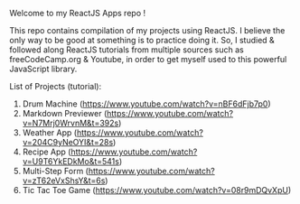 Welcome to my ReactJS Apps repo !

This repo contains compilation of my projects using ReactJS. I believe the only way to be good at something is to practice doing it.
So, I studied & followed along ReactJS tutorials from multiple sources such as freeCodeCamp.org & Youtube, in order to get myself used to this powerful JavaScript library.

List of Projects (tutorial): 
1. Drum Machine (https://www.youtube.com/watch?v=nBF6dFjb7p0)
2. Markdown Previewer (https://www.youtube.com/watch?v=N7Mrj0WrvnM&t=392s)
3. Weather App (https://www.youtube.com/watch?v=204C9yNeOYI&t=28s)
4. Recipe App (https://www.youtube.com/watch?v=U9T6YkEDkMo&t=541s)
5. Multi-Step Form (https://www.youtube.com/watch?v=zT62eVxShsY&t=6s)
6. Tic Tac Toe Game (https://www.youtube.com/watch?v=08r9mDQvXpU)

